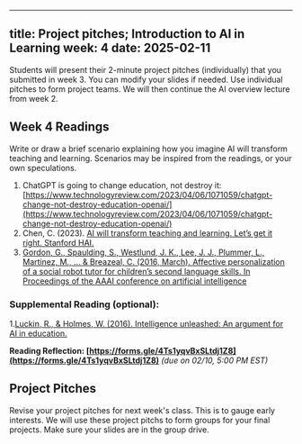 <!-- ---
title: Technology in Learning 
week: 4
date: 2025-02-11
---

In a flipped classroom style, we discuss historic case studies of instructional technology, and students’ lived experiences of their long-term impact. What changed with calculators in the classroom? With computers? With AI? We will discuss scaffolding using AI chatbots, and early findings from research pieces discussing personalized scaffolding. 


## Week 4 Readings

How have new technologies transformed educational spaces and pedagogies in the past? Choose a technology (i.e., radio, television, computers, or the internet) and read about its reported impact on classrooms and teacher pedagogy across all assigned readings.
1. A History of Instructional Design and Technology: Part I: A History of Instructional Media, Robert A, Reiser, 2001
2. Sawyer, R. K. (Ed.). (2005). The Cambridge handbook of the learning sciences. Cambridge University Press.
3. Technology and School Reform: A View from Both Sides of the Tracks, Mark Warschauer, 2000

**Reading Reflection: []()** *(due on 02/10, 5:00 PM EST)*

## Project Update 2
Teams will write the first draft of their problem statement outline their target learning audience, an identified learning need, and their rationale for how they imagine AI may assist this learning need. 

**Project Update Submission: []()** *(due on 02/10, 5:00 PM EST)* -->


---
title: Project pitches; Introduction to AI in Learning 
week: 4
date: 2025-02-11
---

Students will present their 2-minute project pitches (individually) that you submitted in week 3. You can modify your slides if needed. Use individual pitches to form project teams. We will then continue the AI overview lecture from week 2. 

## Week 4 Readings

Write or draw a brief scenario explaining how you imagine AI will transform teaching and learning. Scenarios may be inspired from the readings, or your own speculations. 
1. ChatGPT is going to change education, not destroy it: [https://www.technologyreview.com/2023/04/06/1071059/chatgpt-change-not-destroy-education-openai/](https://www.technologyreview.com/2023/04/06/1071059/chatgpt-change-not-destroy-education-openai/)
1. Chen, C. (2023). [AI will transform teaching and learning. Let’s get it right. Stanford HAI.](https://hai.stanford.edu/news/ai-will-transform-teaching-and-learning-lets-get-it-right) 
1. [Gordon, G., Spaulding, S., Westlund, J. K., Lee, J. J., Plummer, L., Martinez, M., ... & Breazeal, C. (2016, March). Affective personalization of a social robot tutor for children’s second language skills. In Proceedings of the AAAI conference on artificial intelligence](https://cdn.aaai.org/ojs/9914/9914-13-13442-1-2-20201228.pdf)


### Supplemental Reading (optional): 
1.[Luckin, R., & Holmes, W. (2016). Intelligence unleashed: An argument for AI in education.](https://static.googleusercontent.com/media/edu.google.com/en//pdfs/Intelligence-Unleashed-Publication.pdf)

**Reading Reflection: [https://forms.gle/4Ts1yqvBxSLtdj1Z8](https://forms.gle/4Ts1yqvBxSLtdj1Z8)** *(due on 02/10, 5:00 PM EST)*


## Project Pitches 
Revise your project pitches for next week's class. This is to gauge early interests. We will use these project pitchs to form groups for your final projects. Make sure your slides are in the group drive. 